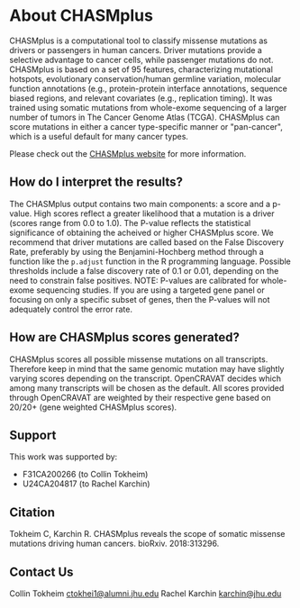 # About CHASMplus

CHASMplus is a computational tool to classify missense mutations as drivers or passengers in human cancers. Driver mutations provide a selective advantage to cancer cells, while passenger mutations do not. CHASMplus is based on a set of 95 features, characterizing mutational hotspots, evolutionary conservation/human germline variation, molecular function annotations (e.g., protein-protein interface annotations, sequence biased regions, and relevant covariates (e.g., replication timing). It was trained using somatic mutations from whole-exome sequencing of a larger number of tumors in The Cancer Genome Atlas (TCGA). CHASMplus can score mutations in either a cancer type-specific manner or "pan-cancer", which is a useful default for many cancer types. 

Please check out the [CHASMplus website](https://chasmplus.readthedocs.io) for more information.

## How do I interpret the results?

The CHASMplus output contains two main components: a score and a p-value. High scores reflect a greater likelihood that a mutation is a driver (scores range from 0.0 to 1.0). The P-value reflects the statistical significance of obtaining the acheived or higher CHASMplus score. We recommend that driver mutations are called based on the False Discovery Rate, preferably by using the Benjamini-Hochberg method through a function like the `p.adjust` function in the R programming language. Possible thresholds include a false discovery rate of 0.1 or 0.01, depending on the need to constrain false positives. NOTE: P-values are calibrated for whole-exome sequencing studies. If you are using a targeted gene panel or focusing on only a specific subset of genes, then the P-values will not adequately control the error rate.

## How are CHASMplus scores generated?

CHASMplus scores all possible missense mutations on all transcripts. Therefore keep in mind that the same genomic mutation may have slightly varying scores depending on the transcript. OpenCRAVAT decides which among many transcripts will be chosen as the default. All scores provided through OpenCRAVAT are weighted by their respective gene based on 20/20+ (gene weighted CHASMplus scores). 

## Support

This work was supported by:

* F31CA200266 (to Collin Tokheim) 
* U24CA204817 (to Rachel Karchin)

## Citation

Tokheim C, Karchin R. CHASMplus reveals the scope of somatic missense mutations driving human cancers. bioRxiv. 2018:313296.

## Contact Us

Collin Tokheim ctokhei1@alumni.jhu.edu
Rachel Karchin karchin@jhu.edu

